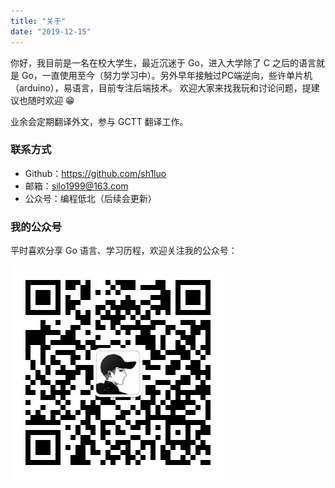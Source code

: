 ```yaml
---
title: "关于"
date: "2019-12-15"
---
```


你好，我目前是一名在校大学生，最近沉迷于 Go，进入大学除了 C 之后的语言就是 Go，一直使用至今（努力学习中）。另外早年接触过PC端逆向，些许单片机（arduino），易语言，目前专注后端技术。 欢迎大家来找我玩和讨论问题，提建议也随时欢迎 😁

业余会定期翻译外文，参与 GCTT 翻译工作。

### 联系方式

- Github：<https://github.com/sh1luo>
- 邮箱：<silo1999@163.com>
- 公众号：编程低北（后续会更新）

### 我的公众号

平时喜欢分享 Go 语言、学习历程，欢迎关注我的公众号：

![image](qrcode_for_gh.jpg)
